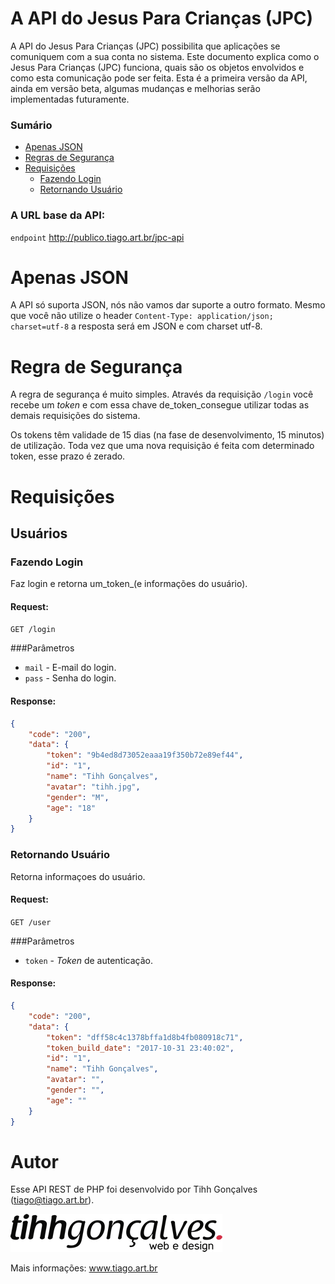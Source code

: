 # A API do Jesus Para Crianças (JPC)

A API do Jesus Para Crianças (JPC) possibilita que aplicações se comuniquem com a sua conta no sistema. Este documento explica como o Jesus Para Crianças (JPC) funciona, quais são os objetos envolvidos e como esta comunicação pode ser feita. Esta é a primeira versão da API, ainda em versão beta, algumas mudanças e melhorias serão implementadas futuramente.

### Sumário

- [Apenas JSON](#apenas-json)
- [Regras de Segurança](#regra-de-segurança)
- [Requisições](#requisições)
    - [Fazendo Login](#fazendo-login)
    - [Retornando Usuário](#retornando-usuário)

### A URL base da API:
 
```endpoint``` http://publico.tiago.art.br/jpc-api

# Apenas JSON

A API só suporta JSON, nós não vamos dar suporte a outro formato. Mesmo que você não utilize o header ```Content-Type: application/json; charset=utf-8``` a resposta será em JSON e com charset utf-8.

# Regra de Segurança

A regra de segurança é muito simples. Através da requisição ```/login``` você recebe um _token_ e com essa chave de_token_consegue utilizar todas as demais requisições do sistema.

Os tokens têm validade de 15 dias (na fase de desenvolvimento, 15 minutos) de utilização. Toda vez que uma nova requisição é feita com determinado token, esse prazo é zerado.

# Requisições

## Usuários


### Fazendo Login
Faz login e retorna um_token_(e informações do usuário).

#### Request:

```GET /login```

###Parâmetros
 - ```mail``` - E-mail do login.
 - ```pass``` - Senha do login.

#### Response:

```json
{
    "code": "200",
    "data": {
        "token": "9b4ed8d73052eaaa19f350b72e89ef44",
        "id": "1",
        "name": "Tihh Gonçalves",
        "avatar": "tihh.jpg",
        "gender": "M",
        "age": "18"
    }
}
```


### Retornando Usuário
Retorna informaçoes do usuário.


#### Request:

```GET /user```

###Parâmetros
 - ```token``` - _Token_ de autenticação.

#### Response:

```json
{
    "code": "200",
    "data": {
        "token": "dff58c4c1378bffa1d8b4fb080918c71",
        "token_build_date": "2017-10-31 23:40:02",
        "id": "1",
        "name": "Tihh Gonçalves",
        "avatar": "",
        "gender": "",
        "age": ""
    }
}
```

# Autor

Esse API REST de PHP foi desenvolvido por Tihh Gonçalves (tiago@tiago.art.br).
 
![logo](https://raw.githubusercontent.com/tihhgoncalves/tihh.cliente.jpc.api-doc/master/logo.png)

Mais informações: www.tiago.art.br
